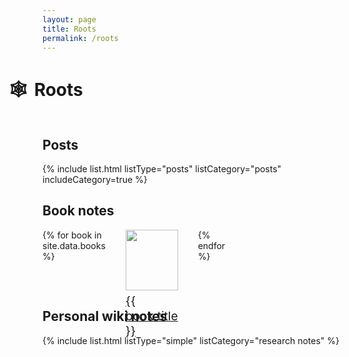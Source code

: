 ```yaml
---
layout: page
title: Roots
permalink: /roots
---
```


# <span class="plant-emoji">🕸&nbsp;</span>Roots

## Posts

{% include list.html listType="posts" listCategory="posts" includeCategory=true %}

## Book notes

<div id="books">
  <ul>
  {% for book in site.data.books %}
    <li>
      <a class="internal-link" href="{{ book.deeplink }}">
        <img class="book-img" src="{{ book.img }}">
        <div class="sans">{{ book.title }}</div>
      </a>
    </li>
  {% endfor %}
  </ul>
</div>

## Personal wiki notes

<div id="wiki">
{% include list.html listType="simple" listCategory="research notes" %}
</div>

<style>
    #books ul {
      display: grid;
      grid-template-columns: 1fr 1fr 1fr 1fr 1fr;
      padding-left: 0;
      grid-gap: 2rem;
    }

    @media screen and (max-width: 760px) {
      #books ul {
        grid-template-columns: 1fr 1fr;
      }
    }

    #books li {
      list-style: none;
      font-size: 1.2rem;
      transition: all .2s ease-in-out; 
    }

    #books li:hover {
        transform: scale(1.05);
      }

    #books li a {
        border-bottom: none;
        background-color: transparent;
    }

     #books img {
      max-width:400px;
      width: 100%;
    }

    h1 {
      margin-left: -48px;
    }

    .plant-emoji {
        padding-right: 5px;
        margin-left: -5px;
    }

    @media (max-width: 400px) {

        h1 {
            margin-left: auto;
            text-align: center;
        }

        h2 {
            text-align: center;
        }
    }

    h2:first-of-type {
      margin-top: 3rem;
    }

   #wiki ul {
      -webkit-column-count: 3;
      -moz-column-count: 3;
      column-count: 3;
    }

    @media (max-width: 800px) {
      #wiki ul {
        -moz-column-count:    1;
        -webkit-column-count: 1;
        column-count:         1;
      }
    }

    @media only screen and (min-width: 800px) and (max-width: 1200px) {
      #wiki ul {
        -moz-column-count: 2;
        -webkit-column-count: 2;
        column-count: 2;
        }
    }



</style>